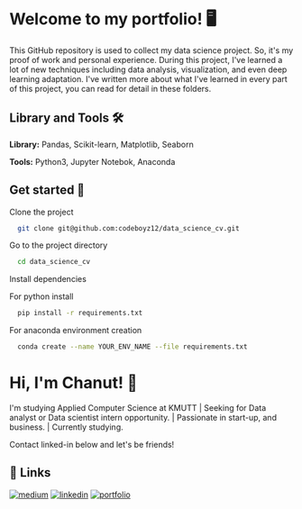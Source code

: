 
# Welcome to my portfolio!  🖥️

This GitHub repository is used to collect my data science project. So, it's my proof of work and personal experience.
During this project, I've learned a lot of new techniques including data analysis, visualization, and even deep learning adaptation. I've written more about what I've learned in every part of this project, you can read for detail in these folders.

## Library and Tools 🛠️

**Library:** Pandas, Scikit-learn, Matplotlib, Seaborn

**Tools:** Python3, Jupyter Notebok, Anaconda


## Get started 🏁

Clone the project

```bash
  git clone git@github.com:codeboyz12/data_science_cv.git
```

Go to the project directory

```bash
  cd data_science_cv
```

Install dependencies 

For python install

```bash
  pip install -r requirements.txt
```
For anaconda environment creation

```bash
  conda create --name YOUR_ENV_NAME --file requirements.txt
```



# Hi, I'm Chanut! 👋
I'm studying Applied Computer Science at KMUTT | Seeking for Data analyst or Data scientist intern opportunity. | Passionate in start-up, and business. | Currently studying.

Contact linked-in below and let's be friends!


## 🔗 Links
[![medium](https://img.shields.io/badge/Medium-12100E?style=for-the-badge&logo=medium&logoColor=white)](https://medium.com/@chanutsunatho)
[![linkedin](https://img.shields.io/badge/linkedin-0A66C2?style=for-the-badge&logo=linkedin&logoColor=white)](https://www.linkedin.com/in/chanut-sunatho-5a3897271/)
[![portfolio](https://img.shields.io/badge/Portfolio-255E63?style=for-the-badge&logo=About.me&logoColor=white)](https://chanutsunatho.wixsite.com/chanut)